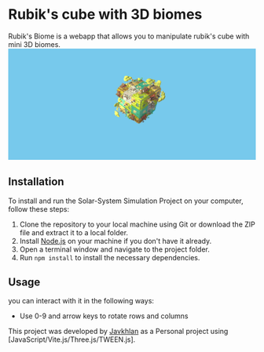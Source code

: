 # Rubik's cube with 3D biomes

Rubik's Biome is a webapp that allows you to manipulate rubik's cube with mini 3D biomes.
![Rubik's Biome](./Screenshot.png)

## Installation

To install and run the Solar-System Simulation Project on your computer, follow these steps:

1. Clone the repository to your local machine using Git or download the ZIP file and extract it to a local folder.
2. Install [Node.js](https://nodejs.org/) on your machine if you don't have it already.
3. Open a terminal window and navigate to the project folder.
4. Run `npm install` to install the necessary dependencies.

## Usage

you can interact with it in the following ways:

- Use 0-9 and arrow keys to rotate rows and columns



This project was developed by [Javkhlan](https://github.com/Skitarii11) as a Personal project using [JavaScript/Vite.js/Three.js/TWEEN.js].
